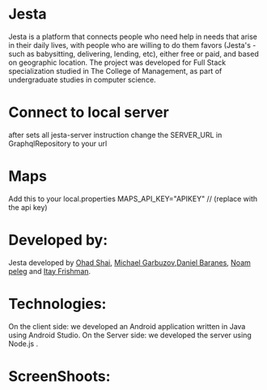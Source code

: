 # Jesta
Jesta is a platform that connects people who need help in needs that arise in their daily lives, with people who are willing to do them favors (Jesta's - such as babysitting, delivering, lending, etc), either free or paid, and based on geographic location. The project was developed for Full Stack specialization studied in The College of Management, as part of undergraduate studies in computer science.

# Connect to local server
after sets all jesta-server instruction change the SERVER_URL in GraphqlRepository to your url

# Maps
Add this to your local.properties
MAPS_API_KEY="APIKEY" // (replace with the api key)

# Developed by:

Jesta developed by [Ohad Shai](https://www.linkedin.com/in/ohad-shai/), [Michael Garbuzov](https://www.linkedin.com/in/michaelgarbuzov/),[Daniel Baranes](https://www.linkedin.com/in/daniel-baranes-a4190b10a/), [Noam peleg](https://www.linkedin.com/in/noam-peleg-196b261b1/) and [Itay Frishman](https://www.linkedin.com/in/itay-frishman/).

# Technologies:
On the client side: we developed an Android application written in Java using Android Studio.
On the Server side: we developed the server using Node.js .

# ScreenShoots: 

